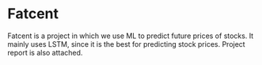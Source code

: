 # Fatcent

Fatcent is a project in which we use ML to predict future prices of stocks. It mainly uses LSTM, since it is the best for predicting stock prices. Project report is also attached.
